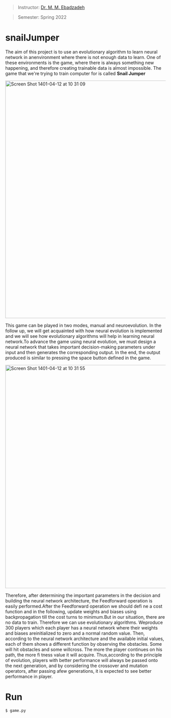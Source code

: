 > Instructor: [Dr. M. M. Ebadzadeh](https://scholar.google.com/citations?user=080Y_lUAAAAJ&hl=en)

> Semester: Spring 2022

# snailJumper

The aim of this project is to use an evolutionary algorithm to learn neural network in anenvironment where there is not enough data to learn. One of these environments is the game, where there is always something new happening, and therefore creating trainable data is almost impossible.
The game that we're trying to train computer for is called **Snail Jumper**

<img width="747" alt="Screen Shot 1401-04-12 at 10 31 09" src="https://user-images.githubusercontent.com/71961438/177027023-5a9aeff5-7a10-4e1b-be9b-d4c9bbc3edc4.png">

This game can be played in two modes, manual and neuroevolution.
In the follow up, we will get acquainted with how neural evolution is implemented and we will see how evolutionary algorithms will help in learning neural network.To advance the game using neural evolution, we must design a neural network that takes important decision-making parameters under input and then generates the corresponding output. In the end, the output produced is similar to pressing the
space button defined in the game.

<img width="702" alt="Screen Shot 1401-04-12 at 10 31 55" src="https://user-images.githubusercontent.com/71961438/177027047-3fa35ddd-46d0-40c1-b44c-c789e53f059a.png">

Therefore, after determining the important parameters in the decision and building the neural network architecture, the Feedforward operation is easily performed.After the Feedforward operation we should defi ne a cost function and in the following, update weights and biases using backpropagation till the cost turns to minimum.But in our situation, there are no data to train. Therefore we can use evolutionary algorithms. Weproduce 300 players which each player has a neural network where their weights and biases areinitialized to zero and a normal random value.
Then, according to the neural network architecture and the available initial values, each of them shows a different function by observing the obstacles. Some will hit obstacles and some willcross. The more the player continues on his path, the more fi tness value it will acquire. Thus,according to the principle of evolution, players with better performance will always be passed onto the next generation, and by considering the crossover and mutation operators, after passing afew generations, it is expected to see better performance in player.



# Run
```$ game.py```
